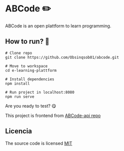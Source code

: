 # ABCode :pencil2:
ABCode is an open plattform to learn programming.

## How to run? :thinking:
```
# Clone repo
git clone https://github.com/Obsinqsob01/abcode.git

# Move to workspace
cd e-learning-plattform

# Install dependencies
npm install

# Run project in localhost:8080
npm run serve
```
Are you ready to test? :yum:

This project is frontend from [ABCode-api repo](https://github.com/Obsinqsob01/abcode-api)

## Licencia
The source code is licensed [MIT](https://github.com/Obsinqsob01/e-learning-plattform/blob/master/LICENSE)
